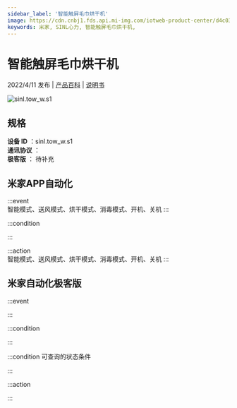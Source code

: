 ```yaml
---
sidebar_label: '智能触屏毛巾烘干机'
image: https://cdn.cnbj1.fds.api.mi-img.com/iotweb-product-center/d4c031575b0ce5cae2db254b65bbe827_1647854083304.png?GalaxyAccessKeyId=AKVGLQWBOVIRQ3XLEW&Expires=9223372036854775807&Signature=FV3Vp/bnbZXNKg5GY8E/IVYSp9s=
keywords: 米家, SINL心力, 智能触屏毛巾烘干机, 
---
```

# 智能触屏毛巾烘干机

2022/4/11 发布 | [产品百科](https://home.mi.com/webapp/content/baike/product/index.html?model=sinl.tow_w.s1/) | [说明书](https://home.mi.com/views/introduction.html?model=sinl.tow_w.s1&region=cn)

![sinl.tow_w.s1](https://cdn.cnbj1.fds.api.mi-img.com/iotweb-product-center/d4c031575b0ce5cae2db254b65bbe827_1647854083304.png?GalaxyAccessKeyId=AKVGLQWBOVIRQ3XLEW&Expires=9223372036854775807&Signature=FV3Vp/bnbZXNKg5GY8E/IVYSp9s=)

## 规格  
> 
**设备 ID** ：sinl.tow_w.s1  
**通讯协议** ：  
**极客版**  ： 待补充 


## 米家APP自动化  

:::event  
智能模式、送风模式、烘干模式、消毒模式、开机、关机
:::

:::condition  

:::

:::action   
智能模式、送风模式、烘干模式、消毒模式、开机、关机
:::

## 米家自动化极客版  

:::event  

:::

:::condition  

:::

:::condition 可查询的状态条件  

:::

:::action  

:::

        
